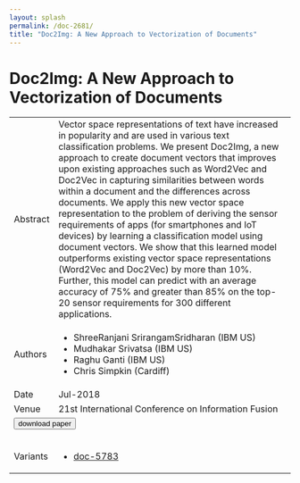 ```yaml
---
layout: splash
permalink: /doc-2681/
title: "Doc2Img: A New Approach to Vectorization of Documents"
---
```


# Doc2Img: A New Approach to Vectorization of Documents

<table>
    <tbody>
    <tr>
        <td>Abstract</td>
        <td>Vector space representations of text have increased in popularity and are used in various text classification problems. We present Doc2Img, a new approach to create document vectors that improves upon existing approaches such as Word2Vec and Doc2Vec in capturing similarities between words within a document and the differences across documents. We apply this new vector space representation to the problem of deriving the sensor requirements of apps (for smartphones and IoT devices) by learning a classification model using document vectors. We show that this learned model outperforms existing vector space representations (Word2Vec and Doc2Vec) by more than 10%. Further, this model can predict with an average accuracy of 75% and greater than 85% on the top-20 sensor requirements for 300 different applications.</td>
    </tr>
    <tr>
        <td>Authors</td>
        <td>
            <ul>
                <li>ShreeRanjani SrirangamSridharan (IBM US)</li>
                <li>Mudhakar Srivatsa (IBM US)</li>
                <li>Raghu Ganti (IBM US)</li>
                <li>Chris Simpkin (Cardiff)</li>
            </ul>
        </td>
    </tr>
    <tr>
        <td>Date</td>
        <td>Jul-2018</td>
    </tr>
    <tr>
        <td>Venue</td>
        <td>21st International Conference on Information Fusion</td>
    </tr>
        <tr>
            <td colspan="2">
                <form method="get" action="https://dais-ita.org/sites/default/files/2300_paper.pdf">
                    <button type="submit">download paper</button>
                </form>
            </td>
        </tr>
        <tr>
            <td>Variants</td>
            <td>
                <ul>
                    <li><a href="\doc-5783\">doc-5783</a></li>
                </ul>
            </td>
        </tr>
    </tbody>
</table>
